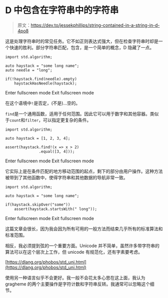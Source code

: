 # D 中包含在字符串中的字符串

> 原文：<https://dev.to/jessekphillips/string-contained-in-a-string-in-d-4po8>

这是处理字符串时的常见任务。它不如正则表达式强大，但在检查字符串时却是一个快速的胜利。部分字符串匹配，包含，是一个简单的概念，D 隐藏了一点。

```
import std.algorithm;

auto haystack = "some long name";
auto needle = "long";

if(!haystack.find(needle).empty)
    haystackHasNeedle(haystack); 
```

Enter fullscreen mode Exit fullscreen mode

在这个语境中`!`是否定，(不是)...空的。

`find`是一个通用函数，适用于任何范围。因此它可以用于数字和其他容器。类似于`count`和`filter`，可以指定更复杂的条件。

```
import std.algorithm;

auto haystack = [1, 2, 3, 4];

assert(haystack.find!(x => x > 2)
               .equal([3, 4])); 
```

Enter fullscreen mode Exit fullscreen mode

它实际上是在条件匹配的地方移动范围的起点，剩下的部分由用户操作。这种方法被带到了其他函数中，使得字符串和其他数据的导航非常一致。

```
import std.algorithm;

auto haystack = "some long name";

if(haystack.skipOver("some"))
    assert(haystack.startsWith(" long")); 
```

Enter fullscreen mode Exit fullscreen mode

这篇文章会很长，因为我会因为所有可用的一般方法而结束几乎所有的标准算法和标准范围。

相反，我必须提到弦的一个重要方面。Unicode 并不简单，虽然许多带字符串的算法可以在这个层次上工作，但 unicode 有规范化，还有字素要考虑。

[https://dlang.org/phobos/std_uni.html](https://dlang.org/phobos/std_uni.html)

使用另一种语言似乎不会更好。我一般不会花太多心思在这上面，我认为 gragheme 的两个主要操作是字符计数和字符串反转。我通常可以忽略这个细节。